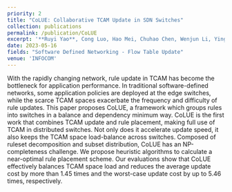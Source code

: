 ```yaml
---
priority: 2
title: "CoLUE: Collaborative TCAM Update in SDN Switches"
collection: publications
permalink: /publication/CoLUE
excerpt: '**Ruyi Yao**, Cong Luo, Hao Mei, Chuhao Chen, Wenjun Li, Ying Wan, Sen Liu, Bin Liu, Yang Xu'
date: 2023-05-16
fields: "Software Defined Networking - Flow Table Update"
venue: 'INFOCOM'
---
```


With the rapidly changing network, rule update in TCAM has become the bottleneck for application performance. In traditional software-defined networks, some application policies are deployed at the edge switches, while the scarce TCAM spaces exacerbate the frequency and difficulty of rule updates. This paper proposes CoLUE, a framework which groups rules into switches in a balance and dependency minimum way. CoLUE is the first work that combines TCAM update and rule placement, making full use of TCAM in distributed switches.  Not only does it accelerate update speed, it also keeps the TCAM space load-balance across switches. 
Composed of ruleset decomposition and subset distribution, CoLUE has an NP-completeness challenge. We propose heuristic algorithms to calculate a near-optimal rule placement scheme. Our evaluations show that CoLUE effectively balances TCAM space load and reduces the average update cost by more than 1.45 times and the worst-case update cost by up to 5.46 times, respectively.



